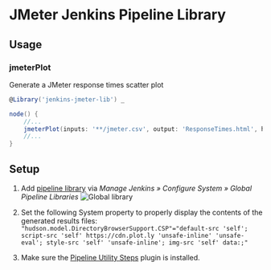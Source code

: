 # JMeter Jenkins Pipeline Library

Usage
-----

### jmeterPlot

Generate a JMeter response times scatter plot

```groovy
@Library('jenkins-jmeter-lib') _

node() {
    //...
    jmeterPlot(inputs: '**/jmeter.csv', output: 'ResponseTimes.html', hover: 'AccountNo')
    //...
}
```

Setup
-----

1. Add [pipeline library](https://jenkins.io/doc/book/pipeline/shared-libraries/#global-shared-libraries) via *Manage Jenkins » Configure System » Global Pipeline Libraries*
![Global library](https://jenkins.io/doc/book/resources/pipeline/add-global-pipeline-libraries.png)

2. Set the following System property to properly display the contents of the generated results files:
`"hudson.model.DirectoryBrowserSupport.CSP"="default-src 'self'; script-src 'self' https://cdn.plot.ly 'unsafe-inline' 'unsafe-eval'; style-src 'self' 'unsafe-inline'; img-src 'self' data:;"`

3. Make sure the [Pipeline Utility Steps](https://plugins.jenkins.io/pipeline-utility-steps) plugin is installed.
